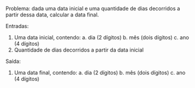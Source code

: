 Problema: dada uma data inicial e uma quantidade de dias decorridos a partir dessa data, calcular a data final. 

Entradas:
1. Uma data inicial, contendo:
a. dia (2 dígitos)
b. mês (dois dígitos) 
c. ano (4 dígitos) 
2. Quantidade de dias decorridos a partir da data inicial

Saída:
1. Uma data final, contendo:
a. dia (2 dígitos)
b. mês (dois dígitos) 
c. ano (4 dígitos) 

